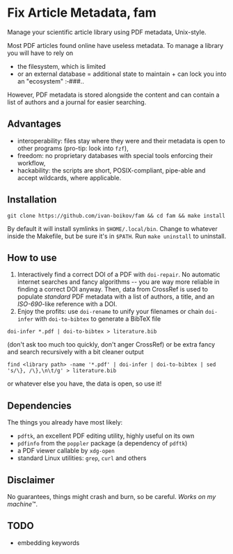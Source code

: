 # Fix Article Metadata, fam

Manage your scientific article library using PDF metadata, Unix-style.

Most PDF articles found online have useless metadata.
To manage a library you will have to rely on
- the filesystem, which is limited
- or an external database = additional state to maintain + can lock you into an "ecosystem" :‑###..

However, PDF metadata is stored alongside the content and can contain a list of authors and a journal for easier searching.

## Advantages
- interoperability: files stay where they were and their metadata is open to other programs (pro-tip: look into `fzf`),
- freedom: no proprietary databases with special tools enforcing their workflow,
- hackability: the scripts are short, POSIX-compliant, pipe-able and accept wildcards, where applicable.

## Installation
```shell
git clone https://github.com/ivan-boikov/fam && cd fam && make install
```
By default it will install symlinks in `$HOME/.local/bin`.
Change to whatever inside the Makefile, but be sure it's in `$PATH`.
Run `make uninstall` to uninstall.

## How to use
1. Interactively find a correct DOI of a PDF with `doi-repair`.
No automatic internet searches and fancy algorithms -- you are way more reliable in finding a correct DOI anyway.
Then, data from CrossRef is used to populate *standard* PDF metadata with a list of authors, a title, and an *ISO-690*-like reference with a DOI.
2. Enjoy the profits: use `doi-rename` to unify your filenames or chain `doi-infer` with `doi-to-bibtex` to generate a BibTeX file
```shell
doi-infer *.pdf | doi-to-bibtex > literature.bib
```
(don't ask too much too quickly, don't anger CrossRef) or be extra fancy and search recursively with a bit cleaner output
```shell
find <library path> -name '*.pdf' | doi-infer | doi-to-bibtex | sed 's/\}, /\},\n\t/g' > literature.bib
```
or whatever else you have, the data is open, so use it!

## Dependencies
The things you already have most likely:
- `pdftk`, an excellent PDF editing utility, highly useful on its own
- `pdfinfo` from the `poppler` package (a dependency of `pdftk`)
- a PDF viewer callable by `xdg-open`
- standard Linux utilities: `grep`, `curl` and others

## Disclaimer
No guarantees, things might crash and burn, so be careful.
*Works on my machine*™.

## TODO
- embedding keywords
